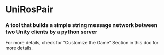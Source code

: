 # UniRosPair
### A tool that builds a simple string message network between two Unity clients by a python server
For more details, check for "Customize the Game" Section in this doc for more details.
